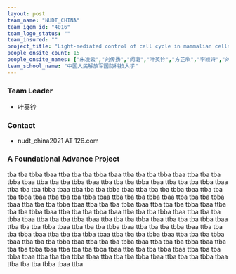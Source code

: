 ```yaml
---
layout: post
team_name: "NUDT_CHINA"
team_igem_id: "4016"
team_logo_status: ""
team_insured: ""
project_title: "Light-mediated control of cell cycle in mammalian cells"
people_onsite_count: 15
people_onsite_names: ["朱凌云","刘传扬","闵璐","叶英钤","方芷欣","李颖诗","刘庆祎","侯金菱","张浩伟","李芊谊","田家铭","刘皓德","李泳江","张浩宇","剧伦豪"]
team_school_name: "中国人民解放军国防科技大学"
---
```



### Team Leader
* 叶英钤

### Contact
* nudt_china2021 AT 126.com

### A Foundational Advance Project

tba tba tbba tbaa ttba tba tba tbba tbaa ttba tba tba tbba tbaa ttba tba tba tbba tbaa ttba tba tba tbba tbaa ttba tba tba tbba tbaa ttba tba tba tbba tbaa ttba tba tba tbba tbaa ttba tba tba tbba tbaa ttba tba tba tbba tbaa ttba tba tba tbba tbaa ttba tba tba tbba tbaa ttba tba tba tbba tbaa ttba tba tba tbba tbaa ttba tba tba tbba tbaa ttba tba tba tbba tbaa ttba tba tba tbba tbaa ttba tba tba tbba tbaa ttba tba tba tbba tbaa ttba tba tba tbba tbaa ttba tba tba tbba tbaa ttba tba tba tbba tbaa ttba tba tba tbba tbaa ttba tba tba tbba tbaa ttba tba tba tbba tbaa ttba tba tba tbba tbaa ttba tba tba tbba tbaa ttba tba tba tbba tbaa ttba tba tba tbba tbaa ttba tba tba tbba tbaa ttba tba tba tbba tbaa ttba tba tba tbba tbaa ttba tba tba tbba tbaa ttba tba tba tbba tbaa ttba tba tba tbba tbaa ttba tba tba tbba tbaa ttba tba tba tbba tbaa ttba tba tba tbba tbaa ttba tba tba tbba tbaa ttba tba tba tbba tbaa ttba tba tba tbba tbaa ttba tba tba tbba tbaa ttba 
